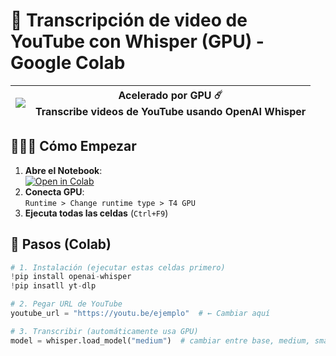 # 🎤 Transcripción de video de YouTube con Whisper (GPU) - Google Colab

<div align="center">
  
| <img src="https://i.pinimg.com/736x/58/03/ba/5803ba1d80ef1a52e660124eb9f471f9.jpg"> | **Acelerado por GPU** ☄️<br>Transcribe videos de YouTube usando OpenAI Whisper |
|-----------------------------------------------------------------------------|--------------------------------------------------------------------------------|

</div>

## 👩🏻‍💻 Cómo Empezar
1. **Abre el Notebook**:  
   [![Open in Colab](https://colab.research.google.com/assets/colab-badge.svg)](https://colab.research.google.com/drive/1FxsjSRuwrMh5aFsNQWfzgwFE-gqHaD04?usp=sharing)
2. **Conecta GPU**:  
   `Runtime > Change runtime type > T4 GPU`
3. **Ejecuta todas las celdas** (`Ctrl+F9`)

## 📌 Pasos (Colab)
```python
# 1. Instalación (ejecutar estas celdas primero)
!pip install openai-whisper
!pip insatll yt-dlp

# 2. Pegar URL de YouTube
youtube_url = "https://youtu.be/ejemplo"  # ← Cambiar aquí

# 3. Transcribir (automáticamente usa GPU)
model = whisper.load_model("medium")  # cambiar entre base, medium, small etc.
